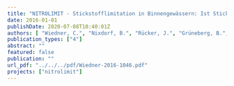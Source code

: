```yaml
---
title: "NITROLIMIT - Stickstofflimitation in Binnengewässern: Ist Stickstoffreduktion ökologisch sinnvoll und wirtschaftlich vertretbar? Abschlussbericht des BMBF-Verbundprojekts NITROLIMIT II"
date: 2016-01-01
publishDate: 2020-07-08T10:40:01Z
authors: [ "Wiedner, C.", "Nixdorf, B.", "Rücker, J.", "Grüneberg, B.", "Dolman, A.", "Kolzau, S.", "Knie, M.", "Fischer, H.", "Köhler, J.", "Fiedler, D.", "Shatwell, T.", "Hupfer, M.", "Jordan, S.", "Zwirnmann, E.", "Casper, P.", "Kupetz, M.", "Rouault, P.", "Matzinger, A.", "Remy, C.", "Riechel, M.", "Mutz, D.", "tatis-muvdi" ]
publication_types: ["4"]
abstract: ""
featured: false
publication: ""
url_pdf: "../../../pdf/Wiedner-2016-1046.pdf"
projects: ["nitrolimit"]
---
```


